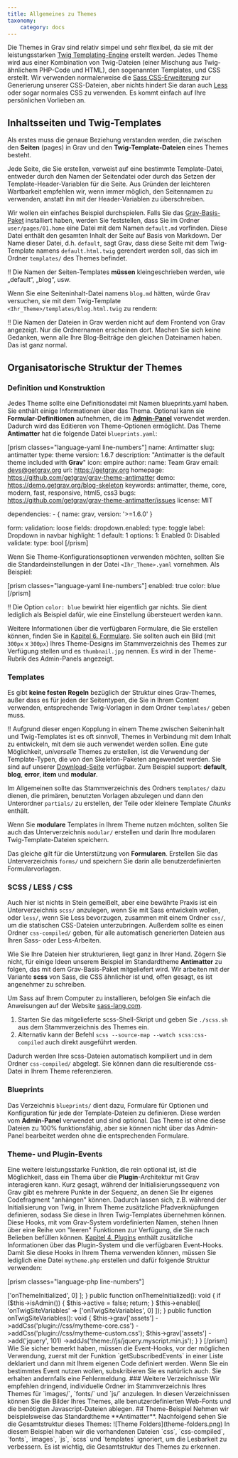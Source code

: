 ```yaml
---
title: Allgemeines zu Themes
taxonomy:
    category: docs
---
```


Die Themes in Grav sind relativ simpel und sehr flexibel, da sie mit der leistungsstarken [Twig Templating-Engine](https://twig.sensiolabs.org/) erstellt werden. Jedes Theme wird aus einer Kombination von Twig-Dateien (einer Mischung aus Twig-ähnlichem PHP-Code und HTML), den sogenannten Templates, und CSS erstellt. Wir verwenden normalerweise die [Sass CSS-Erweiterung](http://sass-lang.com) zur Generierung unserer CSS-Dateien, aber nichts hindert Sie daran auch [Less](http://lesscss.org/) oder sogar normales CSS zu verwenden. Es kommt einfach auf Ihre persönlichen Vorlieben an.

## Inhaltsseiten und Twig-Templates

Als erstes muss die genaue Beziehung verstanden werden, die zwischen den **Seiten**  (pages) in Grav und den **Twig-Template-Dateien** eines Themes besteht.

Jede Seite, die Sie erstellen, verweist auf eine bestimmte Template-Datei, entweder durch den Namen der Seitendatei oder durch das Setzen der Template-Header-Variablen für die Seite. Aus Gründen der leichteren Wartbarkeit empfehlen wir, wenn immer möglich, den Seitennamen zu verwenden, anstatt ihn mit der Header-Variablen zu überschreiben.

Wir wollen ein einfaches Beispiel durchspielen. Falls Sie das [Grav-Basis-Paket](../../basics/installation) installiert haben, werden Sie feststellen, dass Sie im Ordner `user/pages/01.home` eine Datei mit dem Namen `default.md` vorfinden. Diese Datei enthält den gesamten Inhalt der Seite auf Basis von Markdown. Der Name dieser Datei, d.h. `default`, sagt Grav, dass diese Seite mit dem Twig-Template namens `default.html.twig` gerendert werden soll, das sich im Ordner `templates/` des Themes befindet.

!! Die Namen der Seiten-Templates **müssen** kleingeschrieben werden, wie „default“, „blog“, usw.

Wenn Sie eine Seiteninhalt-Datei namens `blog.md` hätten, würde Grav versuchen, sie mit dem Twig-Template `<Ihr_Theme>/templates/blog.html.twig` zu rendern:

!! Die Namen der Dateien in Grav werden nicht auf dem Frontend von Grav angezeigt. Nur die Ordnernamen erscheinen dort. Machen Sie sich keine Gedanken, wenn alle Ihre Blog-Beiträge den gleichen Dateinamen haben. Das ist ganz normal.

## Organisatorische Struktur der Themes

### Definition und Konstruktion

Jedes Theme sollte eine Definitionsdatei mit Namen blueprints.yaml haben. Sie enthält einige Informationen über das Thema. Optional kann sie **Formular-Definitionen** aufnehmen, die im [**Admin-Panel**](../../admin-panel/introduction) verwendet werden. Dadurch wird das Editieren von Theme-Optionen ermöglicht. Das Theme **Antimatter** hat die folgende Datei `blueprints.yaml`:

[prism classes="language-yaml line-numbers"]
name: Antimatter
slug: antimatter
type: theme
version: 1.6.7
description: "Antimatter is the default theme included with **Grav**"
icon: empire
author:
  name: Team Grav
  email: devs@getgrav.org
  url: https://getgrav.org
homepage: https://github.com/getgrav/grav-theme-antimatter
demo: https://demo.getgrav.org/blog-skeleton
keywords: antimatter, theme, core, modern, fast, responsive, html5, css3
bugs: https://github.com/getgrav/grav-theme-antimatter/issues
license: MIT

dependencies:
    - { name: grav, version: '>=1.6.0' }

form:
  validation: loose
  fields:
    dropdown.enabled:
        type: toggle
        label: Dropdown in navbar
        highlight: 1
        default: 1
        options:
          1: Enabled
          0: Disabled
        validate:
          type: bool
[/prism]

Wenn Sie Theme-Konfigurationsoptionen verwenden möchten, sollten Sie die Standardeinstellungen in der Datei `<Ihr_Theme>.yaml` vornehmen. Als Beispiel:

[prism classes="language-yaml line-numbers"]
enabled: true
color: blue
[/prism]

!! Die Option `color: blue` bewirkt hier eigentlich gar nichts. Sie dient lediglich als Beispiel dafür, wie eine Einstellung übersteuert werden kann.

Weitere Informationen über die verfügbaren Formulare, die Sie erstellen können, finden Sie in [Kapitel 6. Formulare](../../forms). Sie sollten auch ein Bild (mit `300px` x `300px`) Ihres Theme-Designs im Stammverzeichnis des Themes zur Verfügung stellen und es `thumbnail.jpg` nennen. Es wird in der Theme-Rubrik des Admin-Panels angezeigt.

### Templates

Es gibt **keine festen Regeln** bezüglich der Struktur eines Grav-Themes, außer dass es für jeden der Seitentypen, die Sie in Ihrem Content verwenden, entsprechende Twig-Vorlagen in dem Ordner `templates/` geben muss.

!! Aufgrund dieser engen Kopplung in einem Theme zwischen Seiteninhalt und Twig-Templates ist es oft sinnvoll, Themes in Verbindung mit dem Inhalt zu entwickeln, mit dem sie auch verwendet werden sollen. Eine gute Möglichkeit, _universelle_ Themes zu erstellen, ist die Verwendung der Template-Typen, die von den Skeleton-Paketen angewendet werden. Sie sind auf unserer [Download-Seite](https://getgrav.org/downloads) verfügbar. Zum Beispiel support: **default**, **blog**, **error**, **item** und **modular**.

Im Allgemeinen sollte das Stammverzeichnis des Ordners `templates/` dazu dienen, die primären, benutzten Vorlagen abzulegen und dann den Unterordner `partials/` zu erstellen, der Teile oder kleinere Template _Chunks_ enthält.

Wenn Sie **modulare** Templates in Ihrem Theme nutzen möchten, sollten Sie auch das Unterverzeichnis `modular/` erstellen und darin Ihre modularen Twig-Template-Dateien speichern.

Das gleiche gilt für die Unterstützung von **Formularen**. Erstellen Sie das Unterverzeichnis `forms/` und speichern Sie darin alle benutzerdefinierten Formularvorlagen.

### SCSS / LESS / CSS

Auch hier ist nichts in Stein gemeißelt, aber eine bewährte Praxis ist ein Unterverzeichnis `scss/` anzulegen, wenn Sie mit Sass entwickeln wollen, oder `less/`, wenn Sie Less bevorzugen, zusammen mit einem Ordner `css/`, um die statischen CSS-Dateien unterzubringen. Außerdem sollte es einen Ordner `css-compiled/` geben, für alle automatisch generierten Dateien aus Ihren Sass- oder Less-Arbeiten.

Wie Sie Ihre Dateien hier strukturieren, liegt ganz in Ihrer Hand. Zögern Sie nicht, für einige Ideen unserem Beispiel im Standardtheme **Antimatter** zu folgen, das mit dem Grav-Basis-Paket mitgeliefert wird. Wir arbeiten mit der Variante **scss** von Sass, die CSS ähnlicher ist und, offen gesagt, es ist angenehmer zu schreiben.

Um Sass auf Ihrem Computer zu installieren, befolgen Sie einfach die Anweisungen auf der Website [sass-lang.com](http://sass-lang.com/install).

1. Starten Sie das mitgelieferte scss-Shell-Skript und geben Sie `./scss.sh` aus dem Stammverzeichnis des Themes ein.
2. Alternativ kann der Befehl `scss --source-map --watch scss:css-compiled` auch direkt ausgeführt werden.

Dadurch werden Ihre scss-Dateien automatisch kompiliert und in dem Ordner `css-compiled/` abgelegt. Sie können dann die resultierende css-Datei in Ihrem Theme referenzieren.

### Blueprints

Das Verzeichnis `blueprints/` dient dazu, Formulare für Optionen und Konfiguration für jede der Template-Dateien zu definieren. Diese werden vom **Admin-Panel** verwendet und sind optional. Das Theme ist ohne diese Dateien zu 100% funktionsfähig, aber sie können nicht über das Admin-Panel bearbeitet werden ohne die entsprechenden Formulare.

### Theme- und Plugin-Events

Eine weitere leistungsstarke Funktion, die rein optional ist, ist die Möglichkeit, dass ein Thema über die **Plugin**-Architektur mit Grav interagieren kann. Kurz gesagt, während der Initialisierungssequenz von Grav gibt es mehrere Punkte in der Sequenz, an denen Sie Ihr eigenes Codefragment "anhängen" können. Dadurch lassen sich, z.B. während der Initialisierung von Twig, in Ihrem Theme zusätzliche Pfadverknüpfungen definieren, sodass Sie diese in Ihren Twig-Templates übernehmen können. Diese Hooks, mit vom Grav-System vordefinierten Namen, stehen Ihnen über eine Reihe von "leeren" Funktionen zur Verfügung, die Sie nach Belieben befüllen können. [Kapitel 4. Plugins](../../plugins) enthält zusätzliche Informationen über das Plugin-System und die verfügbaren Event-Hooks. Damit Sie diese Hooks in Ihrem Thema verwenden können, müssen Sie lediglich eine Datei `mytheme.php` erstellen und dafür folgende Struktur verwenden:

[prism classes="language-php line-numbers"]
<?php
namespace Grav\Theme;

use Grav\Common\Theme;

class MyTheme extends Theme
{

    public static function getSubscribedEvents(): array
    {
        return [
            'onThemeInitialized' => ['onThemeInitialized', 0]
        ];
    }

    public function onThemeInitialized(): void
    {
        if ($this->isAdmin()) {
            $this->active = false;
            return;
        }

        $this->enable([
            'onTwigSiteVariables' => ['onTwigSiteVariables', 0]
        ]);
    }

    public function onTwigSiteVariables(): void
    {
        $this->grav['assets']
            ->addCss('plugin://css/mytheme-core.css')
            ->addCss('plugin://css/mytheme-custom.css');

        $this->grav['assets']
            ->add('jquery', 101)
            ->addJs('theme://js/jquery.myscript.min.js');
    }
}
[/prism]

Wie Sie sicher bemerkt haben, müssen die Event-Hooks, vor der möglichen Verwendung, zuerst mit der Funktion `getSubscribedEvents` in einer Liste deklariert und dann mit Ihrem eigenen Code definiert werden. Wenn Sie ein bestimmtes Event nutzen wollen, subskribieren Sie es natürlich auch. Sie erhalten andernfalls eine Fehlermeldung.

### Weitere Verzeichnisse

Wir empfehlen dringend, individuelle Ordner im Stammverzeichnis Ihres Themes für `images/`, `fonts/` und `js/` anzulegen. In diesen Verzeichnissen können Sie die Bilder Ihres Themes, alle benutzerdefinierten Web-Fonts und die benötigten Javascript-Dateien ablegen.

## Theme-Beispiel

Nehmen wir beispielsweise das Standardtheme **Antimatter**. Nachfolgend sehen Sie die Gesamtstruktur dieses Themes:

![Theme Folders](theme-folders.png)

In diesem Beispiel haben wir die vorhandenen Dateien `css`, `css-compiled`, `fonts`, `images`, `js`, `scss` und `templates` ignoriert, um die Lesbarkeit zu verbessern. Es ist wichtig, die Gesamtstruktur des Themes zu erkennen.
